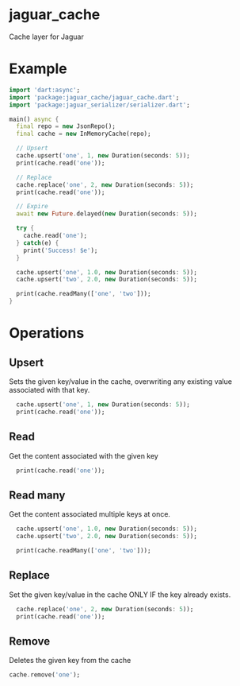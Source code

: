 # jaguar_cache

Cache layer for Jaguar

# Example

```dart
import 'dart:async';
import 'package:jaguar_cache/jaguar_cache.dart';
import 'package:jaguar_serializer/serializer.dart';

main() async {
  final repo = new JsonRepo();
  final cache = new InMemoryCache(repo);

  // Upsert
  cache.upsert('one', 1, new Duration(seconds: 5));
  print(cache.read('one'));

  // Replace
  cache.replace('one', 2, new Duration(seconds: 5));
  print(cache.read('one'));

  // Expire
  await new Future.delayed(new Duration(seconds: 5));

  try {
    cache.read('one');
  } catch(e) {
    print('Success! $e');
  }

  cache.upsert('one', 1.0, new Duration(seconds: 5));
  cache.upsert('two', 2.0, new Duration(seconds: 5));

  print(cache.readMany(['one', 'two']));
}
```

# Operations

## Upsert

Sets the given key/value in the cache, overwriting any existing value associated with that key.

```dart
  cache.upsert('one', 1, new Duration(seconds: 5));
  print(cache.read('one'));
```

## Read

Get the content associated with the given key

```dart
  print(cache.read('one'));
```

## Read many

Get the content associated multiple keys at once.

```dart
  cache.upsert('one', 1.0, new Duration(seconds: 5));
  cache.upsert('two', 2.0, new Duration(seconds: 5));

  print(cache.readMany(['one', 'two']));
```

## Replace

Set the given key/value in the cache ONLY IF the key already exists.

```dart
  cache.replace('one', 2, new Duration(seconds: 5));
  print(cache.read('one'));
```

## Remove

Deletes the given key from the cache

```dart
cache.remove('one');
```